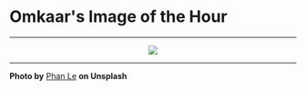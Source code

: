 # Omkaar's Image of the Hour

---

<div align="center">

<a href="https://unsplash.com/photos/a-car-speeding-down-the-street-at-night-dBldPVhk_Hg">
  <img src="https://images.unsplash.com/photo-1752313738034-bc0dc7dd0bbd?crop=entropy&cs=tinysrgb&fit=max&fm=jpg&ixid=M3w3NjA2Nzh8MHwxfHJhbmRvbXx8fHx8fHx8fDE3NTQ4NTYwMDB8&ixlib=rb-4.1.0&q=80&w=1080" style="max-width:100%; height:auto;">
</a>



</div>

---

**Photo by** [Phan Le](https://unsplash.com/@tnphanle) **on Unsplash**

